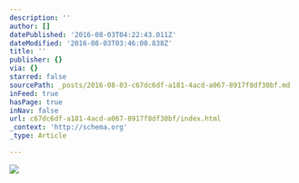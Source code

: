 ```yaml
---
description: ''
author: []
datePublished: '2016-08-03T04:22:43.011Z'
dateModified: '2016-08-03T03:46:00.838Z'
title: ''
publisher: {}
via: {}
starred: false
sourcePath: _posts/2016-08-03-c67dc6df-a181-4acd-a067-8917f8df30bf.md
inFeed: true
hasPage: true
inNav: false
url: c67dc6df-a181-4acd-a067-8917f8df30bf/index.html
_context: 'http://schema.org'
_type: Article

---
```

![](https://the-grid-user-content.s3-us-west-2.amazonaws.com/48bc7e21-a2e5-4867-96d8-0fecddfa537e.jpg)